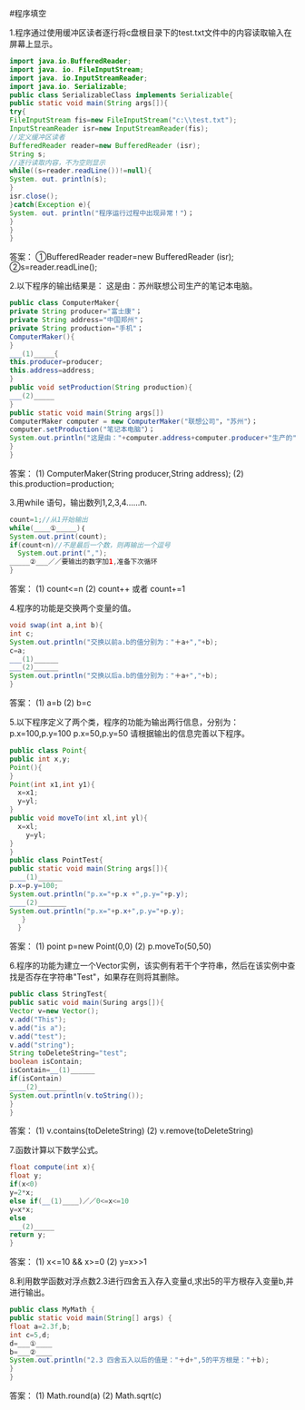 #程序填空

1.程序通过使用缓冲区读者逐行将c盘根目录下的test.txt文件中的内容读取输入在屏幕上显示。
```java
import java.io.BufferedReader;
import java. io. FileInputStream;
import java. io.InputStreamReader;
import java.io. Serializable;
public class SerializableClass implements Serializable{
public static void main(String args[]){
try{
FileInputStream fis=new FileInputStream("c:\\test.txt");
InputStreamReader isr=new InputStreamReader(fis);
//定义缓冲区读者
BufferedReader reader=new BufferedReader (isr);
String s;
//逐行读取内容，不为空则显示
while((s=reader.readLine())!=null){
System. out. println(s);
}
isr.close();
}catch(Exception e){
System. out. println("程序运行过程中出现异常！"）；
}
}
}
```

答案：
①BufferedReader reader=new BufferedReader (isr);
②s=reader.readLine();

2.以下程序的输出结果是：
这是由：苏州联想公司生产的笔记本电脑。
```java
public class ComputerMaker{
private String producer="富士康"；
private String address="中国郑州"；
private String production="手机"；
ComputerMaker(){
}
___(1)_____{
this.producer=producer;
this.address=address;
}
public void setProduction(String production){
___(2)_____
}
public static void main(String args[])
ComputerMaker computer = new ComputerMaker("联想公司"，"苏州"）；
computer.setProduction("笔记本电脑"）；
System.out.println("这是由："+computer.address+computer.producer+"生产的"+computer.production);
}
}
```

答案：
(1) ComputerMaker(String producer,String address);
(2) this.production=production;

3.用while 语句，输出数列1,2,3,4......n.
```java
count=1;//从1开始输出
while(____①_____)｛
System.out.print(count);
if(count<n)//不是最后一个数，则再输出一个逗号
  System.out.print(",");
_____②___／／要输出的数字加1,准备下次循环
}
```

答案：
(1) count<=n
(2) count++ 或者 count+=1

4.程序的功能是交换两个变量的值。
```java
void swap(int a,int b){
int c;
System.out.println("交换以前a.b的值分别为："＋a+","+b);
c=a;
___(1)______
___(2)______
System.out.println("交换以后a.b的值分别为："＋a+","+b);
}
```

答案：
(1) a=b
(2) b=c

5.以下程序定义了两个类，程序的功能为输出两行信息，分别为：
p.x=100,p.y=100
p.x=50,p.y=50
请根据输出的信息完善以下程序。
```java
public class Point{
public int x,y;
Point(){
}
Point(int x1,int y1){
  x=x1;
  y=yl;
}
public void moveTo(int xl,int yl){
  x=xl;
    y=yl;
}
}
public class PointTest{
public static void main(String args[]){
____(1)______
p.x=p.y=100;
System.out.println("p.x="+p.x +",p.y="+p.y);
____(2)_______
System.out.println("p.x="+p.x+",p.y="+p.y);
   }
  }
```

答案：
(1) point p=new Point(0,0)
(2) p.moveTo(50,50)

6.程序的功能为建立一个Vector实例，该实例有若干个字符串，然后在该实例中查找是否存在字符串"Test"，如果存在则将其删除。
```java
public class StringTest{
public satic void main(Suring args[]){
Vector v=new Vector();
v.add("This");
v.add("is a");
v.add("test");
v.add("string");
String toDeleteString="test";
boolean isContain;
isContain=__(1)______
if(isContain)
____(2)_______
System.out.println(v.toString());
}
}
```

答案：
(1) v.contains(toDeleteString)
(2) v.remove(toDeleteString)

7.函数计算以下数学公式。
```java
float compute(int x){
float y;
if(x<0)
y=2*x;
else if(__(1)____)／／0<=x<=10
y=x*x;
else
___(2)_____
return y;
}
```

答案：
(1) x<=10 && x>=0
(2) y=x>>1

8.利用数学函数对浮点数2.3进行四舍五入存入变量d,求出5的平方根存入变量b,并进行输出。
```java
public class MyMath {
public static void main(String[] args) {
float a=2.3f,b;
int c=5,d;
d=___①____
b=___②____
System.out.println("2.3 四舍五入以后的值是："＋d+",5的平方根是："＋b);
}
}
```

答案：
(1) Math.round(a)
(2) Math.sqrt(c)

